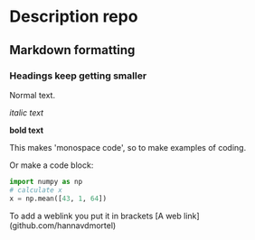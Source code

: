 # Description repo


## Markdown formatting

### Headings keep getting smaller

Normal text. 

*italic text*

**bold text**

This makes 'monospace code', so to make examples of coding. 

Or make a code block:

```python
import numpy as np
# calculate x
x = np.mean([43, 1, 64])
```

To add a weblink you put it in brackets [A web link] (github.com/hannavdmortel)